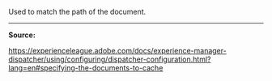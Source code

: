 Used to match the path of the document.

---

**Source:**

https://experienceleague.adobe.com/docs/experience-manager-dispatcher/using/configuring/dispatcher-configuration.html?lang=en#specifying-the-documents-to-cache
